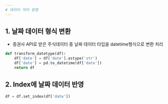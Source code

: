 ```yaml
---
# 데이터 처리 방법
---
```


## 1. 날짜 데이터 형식 변환
- 증권사 API로 받은 주식데이터 중 날짜 데이터 타입을 datetime형식으로 변환 처리

```python
def transform_datetype(df):
    df['date'] = df['date'].astype('str')
    df['date'] = pd.to_datetime(df['date'])
    return df
```
## 2. Index에 날짜 데이터 반영

```python
df = df.set_index(df['date'])
```
